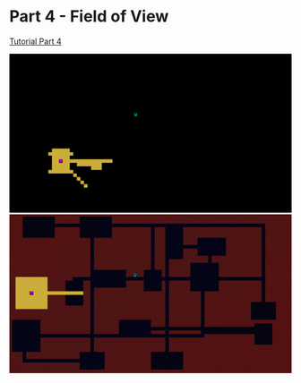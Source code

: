 # Part 4 - Field of View

[Tutorial Part 4](http://rogueliketutorials.com/tutorials/tcod/v2/part-4/)

![Field of View with fog of war](roguelike-part4_2.gif "Field of View with fog of war")
![Field of View](roguelike-part4.gif "Field of View")

